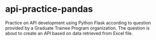 # api-practice-pandas
Practice on API development using Python Flask according to question provided by a Graduate Trainee Program organization. The question is about to create an API based on data retrieved from Excel file.
